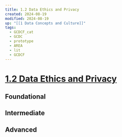 ```yaml
---
title: 1.2 Data Ethics and Privacy
created: 2024-08-19
modified: 2024-08-19
up: "[[1 Data Concepts and Culture]]"
tags:
  - GCDCF_cat
  - GCDC
  - prototype
  - AREA
  - lit
  - GCDCF
---
```

# [1.2 Data Ethics and Privacy](1.2%20Data%20Ethics%20and%20Privacy.md)
## Foundational


## Intermediate






## Advanced



